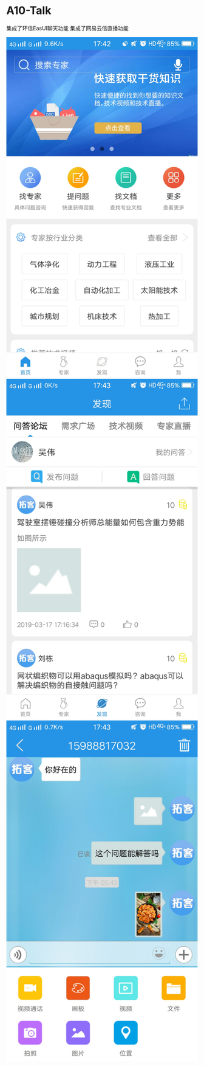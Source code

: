 # A10-Talk
集成了环信EasUI聊天功能
集成了网易云信直播功能

![image](https://github.com/A798443266/A10-Talk/blob/master/IMG/img1.jpg)
![image](https://github.com/A798443266/A10-Talk/blob/master/IMG/img2.jpg)
![image](https://github.com/A798443266/A10-Talk/blob/master/IMG/img3.jpg)
